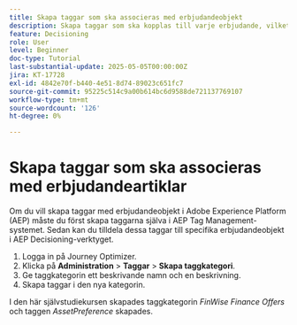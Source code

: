 ```yaml
---
title: Skapa taggar som ska associeras med erbjudandeobjekt
description: Skapa taggar som ska kopplas till varje erbjudande, vilket gör det enklare att söka, filtrera och tillämpa regler eller strategier under personalisering och beslutsfattande.
feature: Decisioning
role: User
level: Beginner
doc-type: Tutorial
last-substantial-update: 2025-05-05T00:00:00Z
jira: KT-17728
exl-id: 4842e70f-b440-4e51-8d74-89023c651fc7
source-git-commit: 95225c514c9a00b614bc6d9588de721137769107
workflow-type: tm+mt
source-wordcount: '126'
ht-degree: 0%

---
```


# Skapa taggar som ska associeras med erbjudandeartiklar

Om du vill skapa taggar med erbjudandeobjekt i Adobe Experience Platform (AEP) måste du först skapa taggarna själva i AEP Tag Management-systemet. Sedan kan du tilldela dessa taggar till specifika erbjudandeobjekt i AEP Decisioning-verktyget.

1. Logga in på Journey Optimizer.
1. Klicka på **Administration** > **Taggar** > **Skapa taggkategori**.
1. Ge taggkategorin ett beskrivande namn och en beskrivning.
1. Skapa taggar i den nya kategorin.

I den här självstudiekursen skapades taggkategorin _FinWise Finance Offers_ och taggen _AssetPreference_ skapades.
